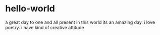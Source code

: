 # hello-world
a great day to one and all present in this world
its an amazing day. 
i love poetry.
i have kind of creative attitude 
